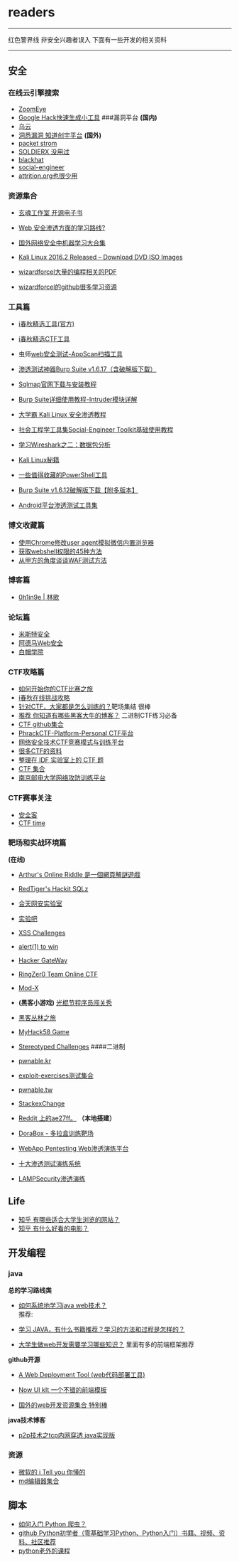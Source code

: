 # readers

------

红色警界线  非安全兴趣者误入 下面有一些开发的相关资料

------
## 安全



### 在线云引擎搜索
- [ZoomEye](https://www.zoomeye.org/searchResult?q=zabbix%20country%3Akr%20&t=web&f=fliter)
- [Google Hack快速生成小工具](http://www.hi-ourlife.com/google_hack.html)
###漏洞平台
**(国内)**
- [乌云](http://www.anquan.us/) 
- [洞悉漏洞 知道创宇平台](https://www.seebug.org)
**(国外)** 
- [packet strom](https://packetstormsecurity.com/)
- [SOLDIERX 没用过](https://www.soldierx.com/)
- [blackhat](http://www.blackhat.com/)
- [social-engineer](https://www.social-engineer.org/)
- [attrition.org也很少用](http://attrition.org/security/)
### 资源集合
- [玄魂工作室 开源电子书](http://www.cnblogs.com/xuanhun/p/6044143.html)
- [Web 安全渗透方面的学习路线?](https://www.zhihu.com/question/21914899)
- [国外网络安全中机器学习大合集](https://github.com/jivoi/awesome-ml-for-cybersecurity/blob/master/README_ch.md)

- [Kali Linux 2016.2 Released – Download DVD ISO Images](https://www.tecmint.com/download-kali-linux-dvd-iso-images/)
- [wizardforcel大量的编程相关的PDF](https://www.gitbook.com/@wizardforcel)
- [wizardforcel的github很多学习资源](https://github.com/wizardforcel)
### 工具篇

- [i春秋精选工具(官方)](https://bbs.ichunqiu.com/forum.php?mod=collection&action=view&ctid=21)
- [i春秋精选CTF工具](https://www.ctftools.com/)

- 虫师[web安全测试-AppScan扫描工具](http://www.cnblogs.com/fnng/archive/2012/05/27/2520594.html)
- [渗透测试神器Burp Suite v1.6.17（含破解版下载）](http://www.freebuf.com/sectool/66521.html)
- [Sqlmap官网下载与安装教程](http://www.vuln.cn/2000)
- [Burp Suite详细使用教程-Intruder模块详解](http://www.freebuf.com/sectool/2079.html)
- [大学霸 Kali Linux 安全渗透教程](https://wizardforcel.gitbooks.io/daxueba-kali-linux-tutorial/content/28.html)
- [社会工程学工具集Social-Engineer Toolkit基础使用教程](http://www.freebuf.com/sectool/73409.html)
- [学习Wireshark之二：数据包分析](http://blog.51cto.com/skypegnu1/1540728)
- [Kali Linux秘籍](https://wizardforcel.gitbooks.io/kali-linux-cookbook/content/ch8.html)
- [一些值得收藏的PowerShell工具](http://www.voidcn.com/article/p-qgghqyyx-ro.html)
- [Burp Suite v1.6.12破解版下载【附多版本】](http://www.vuln.cn/1974)
- [Android平台渗透测试工具集](http://www.voidcn.com/article/p-znkwrxiy-bnu.html)
### 博文收藏篇
- [使用Chrome修改user agent模拟微信内置浏览器](http://blog.csdn.net/kaikai4/article/details/50973449)
- [获取webshell权限的45种方法](http://blog.csdn.net/matrix_laboratory/article/details/8771079)
- [从甲方的角度谈谈WAF测试方法](https://zhuanlan.zhihu.com/p/22868640)
### 博客篇
- [0h1in9e | 林歌](https://www.ohlinge.cn/)

### 论坛篇

- [米斯特安全](http://www.hi-ourlife.com/)
- [阿德马Web安全](http://www.nxadmin.com/category/web)
- [白帽学院](http://www.baimaoxueyuan.com/)

### CTF攻略篇
- [如何开始你的CTF比赛之旅](http://www.freebuf.com/articles/others-articles/36927.html)
- [i春秋在线挑战攻略](https://bbs.ichunqiu.com/forum.php?mod=collection&action=view&ctid=47	)
- [针对CTF，大家都是怎么训练的？](https://www.zhihu.com/question/30505597)靶场集结 很棒
- [推荐 你知道有哪些黑客大牛的博客？](https://www.zhihu.com/question/48884780)  二进制CTF练习必备
- [CTF github集合](https://github.com/ctfs/write-ups-2016)
- [PhrackCTF-Platform-Personal CTF平台](https://github.com/zjlywjh001/PhrackCTF-Platform-Personal)
- [网络安全技术CTF竞赛模式与训练平台](https://649850.kuaizhan.com/27/94/p426750825b4b76)
- [很多CTF的资料](http://captf.com/)
- [整理在 IDF 实验室上的 CTF 题](https://l1nwatch.gitbooks.io/ctf/content/IDF%20%E5%AE%9E%E9%AA%8C%E5%AE%A4/readme.html)
- [CTF 集合](http://blog.csdn.net/bestlzk/article/details/77929840)
- [南京邮电大学网络攻防训练平台](http://ctf.nuptzj.cn/)
### CTF赛事关注
- [安全客](http://bobao.360.cn/ctf/index)
- [CTF time](https://ctftime.org/event/469/)
### 靶场和实战环境篇
**(在线)**

- [Arthur's Online Riddle 是一個網頁解謎遊戲](http://riddle.arthurluk.net/index.php)

- [RedTiger's Hackit SQLz](http://redtiger.labs.overthewire.org/)
- [合天网安实验室](http://www.hetianlab.com/CTFrace.html)
- [实验吧](http://www.shiyanbar.com/ctf/practice)
- [XSS Challenges](http://xss-quiz.int21h.jp/)
- [alert(1) to win](https://alf.nu/alert1)
- [Hacker GateWay](https://www.hackergateway.com/)
- [RingZer0 Team Online CTF](https://ringzer0team.com/)
- [Mod-X](http://www.mod-x.co.uk/main.php?bad=yes)
- **(黑客小游戏)**
 [光棍节程序员闯关秀](https://1111.segmentfault.com/) 
- [黑客丛林之旅](http://www.fj543.com/hack/)
- [MyHack58 Game](http://hkyx.myhack58.com/)
- [Stereotyped Challenges](https://chall.stypr.com)
####二进制
- [pwnable.kr](http://pwnable.kr/play.php)
- [exploit-exercises测试集合](https://exploit-exercises.com/)
- [pwnable.tw](https://pwnable.tw/)
- [StackexChange](https://security.stackexchange.com/questions/3592/what-hacking-competitions-challenges-exist)
- [Reddit 上的ae27ff。](https://ae27ff.meme.tips/register.php?)
**（本地搭建）**
- [DoraBox - 多拉盒训练靶场](https://github.com/gh0stkey/DoraBox)
- [WebApp Pentesting Web渗透演练平台](http://www.voidcn.com/article/p-cjfdnpxj-bdm.html)
- [十大渗透测试演练系统](http://www.voidcn.com/article/p-hkhqjmso-p.html)
- [LAMPSecurity渗透演练](http://www.voidcn.com/article/p-gohmzbhu-bhh.html)

## Life
- [知乎 有哪些适合大学生浏览的网站？](https://www.zhihu.com/question/20136746)
- [知乎 有什么好看的电影？](https://www.zhihu.com/question/26477086)


## 开发编程

### java
**总的学习路线类**
 
- [如何系统地学习java web技术？](https://www.zhihu.com/question/23335551 "javaweb学习路线")  
推荐: 
- [学习 JAVA，有什么书籍推荐？学习的方法和过程是怎样的？](https://www.zhihu.com/question/29581524/answer/44872235)

- [大学生做web开发需要学习哪些知识？](https://www.zhihu.com/question/27644184)    里面有多的前端框架推荐  

 
**github开源**

- [A Web Deployment Tool (web代码部署工具) ](https://github.com/meolu/walle-web)
- [Now UI kIt 一个不错的前端模板](https://www.creative-tim.com/product/now-ui-kit?affiliate_id=97705)  

- [国外的web开发资源集合 特别棒](https://github.com/sindresorhus/awesome/blob/master/readme.md)

**java技术博客**

- [p2p技术之tcp内网穿透 java实现版](http://blog.csdn.net/kiss1987f5/article/details/57084303)

### 资源

- [微软的 i Tell you 你懂的](https://msdn.itellyou.cn/)   
- [md编辑器集合](http://www.williamlong.info/archives/4319.html) 


## 脚本

- [如何入门 Python 爬虫？](https://www.zhihu.com/question/20899988)
- [github Python初学者（零基础学习Python、Python入门）书籍、视频、资料、社区推荐](https://github.com/Yixiaohan/codeparkshare) 
- [python老外的课程](https://learnpythonthehardway.org/book/) 
 

